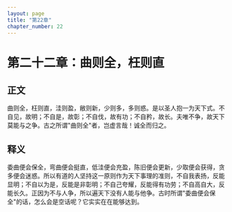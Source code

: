 ```yaml
---
layout: page
title: "第22章"
chapter_number: 22
---
```


# 第二十二章：曲则全，枉则直

## 正文
曲则全，枉则直，洼则盈，敝则新，少则多，多则惑。是以圣人抱一为天下式。不自见，故明；不自是，故彰；不自伐，故有功；不自矜，故长。夫唯不争，故天下莫能与之争。古之所谓"曲则全"者，岂虚言哉！诚全而归之。

## 释义
委曲便会保全，弯曲便会挺直，低洼便会充盈，陈旧便会更新，少取便会获得，贪多便会迷惑。所以有道的人坚持这一原则作为天下事理的准则，不自我表扬，反能显明；不自以为是，反能是非彰明；不自己夸耀，反能得有功劳；不自高自大，反能长久。正因为不与人争，所以遍天下没有人能与他争。古时所谓"委曲便会保全"的话，怎么会是空话呢？它实实在在能够达到。